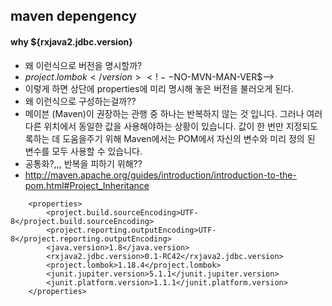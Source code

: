 ## maven depengency

#### why <version>${rxjava2.jdbc.version}</version>
- 왜 이런식으로 버전을 명시할까?
- <version>${project.lombok}</version><!--$NO-MVN-MAN-VER$-->
- 이렇게 하면 상단에 properties에 미리 명시해 놓은 버전을 불러오게 된다.
- 왜 이런식으로 구성하는걸까??
- 메이븐 (Maven)이 권장하는 관행 중 하나는 반복하지 않는 것 입니다. 그러나 여러 다른 위치에서 동일한 값을 사용해야하는 상황이 있습니다. 값이 한 번만 지정되도록하는 데 도움을주기 위해 Maven에서는 POM에서 자신의 변수와 미리 정의 된 변수를 모두 사용할 수 있습니다.
- 공통화?,,, 반복을 피하기 위해??
- http://maven.apache.org/guides/introduction/introduction-to-the-pom.html#Project_Inheritance



```
	<properties>
		<project.build.sourceEncoding>UTF-8</project.build.sourceEncoding>
		<project.reporting.outputEncoding>UTF-8</project.reporting.outputEncoding>
		<java.version>1.8</java.version>
		<rxjava2.jdbc.version>0.1-RC42</rxjava2.jdbc.version>
		<project.lombok>1.18.4</project.lombok>
		<junit.jupiter.version>5.1.1</junit.jupiter.version>
		<junit.platform.version>1.1.1</junit.platform.version>
	</properties>
```

